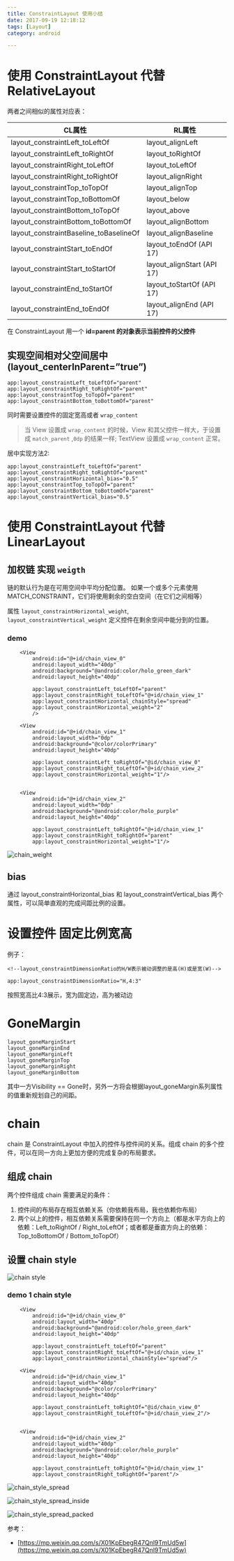```yaml
---
title: ConstraintLayout 使用小结
date: 2017-09-19 12:18:12
tags: [Layout]
category: android

---
```



# 使用 ConstraintLayout 代替 RelativeLayout

两者之间相似的属性对应表：

CL属性|RL属性
---|---
layout_constraintLeft_toLeftOf|layout_alignLeft
layout_constraintLeft_toRightOf|layout_toRightOf
layout_constraintRight_toLeftOf|layout_toLeftOf
layout_constraintRight_toRightOf|layout_alignRight
layout_constraintTop_toTopOf|layout_alignTop
layout_constraintTop_toBottomOf|layout_below
layout_constraintBottom_toTopOf|layout_above
layout_constraintBottom_toBottomOf|layout_alignBottom
layout_constraintBaseline_toBaselineOf|layout_alignBaseline
layout_constraintStart_toEndOf|layout_toEndOf (API 17)
layout_constraintStart_toStartOf|layout_alignStart (API 17)
layout_constraintEnd_toStartOf|layout_toStartOf (API 17)
layout_constraintEnd_toEndOf|layout_alignEnd (API 17)

在 ConstraintLayout 用一个 **id=parent 的对象表示当前控件的父控件**

## 实现空间相对父空间居中 (layout_centerInParent=”true”)

```
app:layout_constraintLeft_toLeftOf="parent"
app:layout_constraintRight_toRightOf="parent"
app:layout_constraintTop_toTopOf="parent"
app:layout_constraintBottom_toBottomOf="parent"
```

同时需要设置控件的固定宽高或者 `wrap_content`

>当 View 设置成 `wrap_content` 的时候，View 和其父控件一样大，于设置成 `match_parent` ,`0dp` 的结果一样; TextView 设置成 `wrap_content` 正常。


居中实现方法2:

```
app:layout_constraintLeft_toLeftOf="parent"
app:layout_constraintRight_toRightOf="parent"
app:layout_constraintHorizontal_bias="0.5"
app:layout_constraintTop_toTopOf="parent"
app:layout_constraintBottom_toBottomOf="parent"
app:layout_constraintVertical_bias="0.5"
```


# 使用 ConstraintLayout 代替 LinearLayout

## 加权链 实现 `weigth`

链的默认行为是在可用空间中平均分配位置。 如果一个或多个元素使用MATCH_CONSTRAINT，它们将使用剩余的空白空间（在它们之间相等）

属性 `layout_constraintHorizontal_weight`, `layout_constraintVertical_weight` 定义控件在剩余空间中能分到的位置。


### demo

```
    <View
        android:id="@+id/chain_view_0"
        android:layout_width="40dp"
        android:background="@android:color/holo_green_dark"
        android:layout_height="40dp"

        app:layout_constraintLeft_toLeftOf="parent"
        app:layout_constraintRight_toLeftOf="@+id/chain_view_1"
        app:layout_constraintHorizontal_chainStyle="spread"
        app:layout_constraintHorizontal_weight="2"
        />

    <View
        android:id="@+id/chain_view_1"
        android:layout_width="0dp"
        android:background="@color/colorPrimary"
        android:layout_height="40dp"

        app:layout_constraintLeft_toRightOf="@id/chain_view_0"
        app:layout_constraintRight_toLeftOf="@+id/chain_view_2"
        app:layout_constraintHorizontal_weight="1"/>


    <View
        android:id="@+id/chain_view_2"
        android:layout_width="0dp"
        android:background="@android:color/holo_purple"
        android:layout_height="40dp"

        app:layout_constraintLeft_toRightOf="@+id/chain_view_1"
        app:layout_constraintRight_toRightOf="parent"
        app:layout_constraintHorizontal_weight="1"/>
```

![chain_weight](https://raw.githubusercontent.com/fangmd/markdownphoto/master/src/ConstrainsLayout/chain_weight.png)






## bias

通过 layout_constraintHorizontal_bias 和 layout_constraintVertical_bias 两个属性，可以简单直观的完成间距比例的设置。



# 设置控件 固定比例宽高

例子：

```
<!--layout_constraintDimensionRatio的H/W表示被动调整的是高(H)或是宽(W)-->

app:layout_constraintDimensionRatio="H,4:3"
```

按照宽高比4:3展示，宽为固定边，高为被动边

# GoneMargin

```
layout_goneMarginStart
layout_goneMarginEnd
layout_goneMarginLeft
layout_goneMarginTop
layout_goneMarginRight
layout_goneMarginBottom
```

其中一方Visibility == Gone时，另外一方将会根据layout_goneMargin系列属性的值重新规划自己的间距。


# chain


chain 是 ConstraintLayout 中加入的控件与控件间的关系。组成 chain 的多个控件，可以在同一方向上更加方便的完成复杂的布局要求。


## 组成 chain

两个控件组成 chain 需要满足的条件：

1. 控件间的布局存在相互依赖关系（你依赖我布局，我也依赖你布局）
2. 两个以上的控件，相互依赖关系需要保持在同一个方向上（都是水平方向上的依赖：Left_toRightOf / Right_toLeftOf；或者都是垂直方向上的依赖：Top_toBottomOf / Bottom_toTopOf）

## 设置 chain style

![chain style](https://mmbiz.qpic.cn/mmbiz_png/6GYDCe0a268PLcpvXmbU3LncJiaZMiaDpJdeByyMzFfas5KE2SjBCITdPBztRz2aSVFkR3URBicMAh3hpftALA4tQ/640?wx_fmt=png&tp=webp&wxfrom=5&wx_lazy=1)

### demo 1 chain style 

```
    <View
        android:id="@+id/chain_view_0"
        android:layout_width="40dp"
        android:background="@android:color/holo_green_dark"
        android:layout_height="40dp"

        app:layout_constraintLeft_toLeftOf="parent"
        app:layout_constraintRight_toLeftOf="@+id/chain_view_1"
        app:layout_constraintHorizontal_chainStyle="spread"/>

    <View
        android:id="@+id/chain_view_1"
        android:layout_width="40dp"
        android:background="@color/colorPrimary"
        android:layout_height="40dp"

        app:layout_constraintLeft_toRightOf="@id/chain_view_0"
        app:layout_constraintRight_toLeftOf="@+id/chain_view_2"/>


    <View
        android:id="@+id/chain_view_2"
        android:layout_width="40dp"
        android:background="@android:color/holo_purple"
        android:layout_height="40dp"

        app:layout_constraintLeft_toRightOf="@+id/chain_view_1"
        app:layout_constraintRight_toRightOf="parent"/>
```


![chain_style_spread](https://raw.githubusercontent.com/fangmd/markdownphoto/master/src/ConstrainsLayout/chain_style_spread.png)


![chain_style_spread_inside](https://raw.githubusercontent.com/fangmd/markdownphoto/master/src/ConstrainsLayout/chain_style_spread_inside.png)


![chain_style_spread_packed](https://raw.githubusercontent.com/fangmd/markdownphoto/master/src/ConstrainsLayout/chain_style_packed.png)







参考：

- [https://mp.weixin.qq.com/s/X01KpEbegR47Qnl9TmUd5w](https://mp.weixin.qq.com/s/X01KpEbegR47Qnl9TmUd5w)